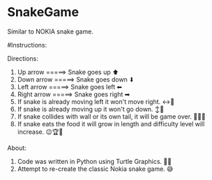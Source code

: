 # SnakeGame

Similar to NOKIA snake game.

#Instructions:

Directions:

1. Up arrow =====> Snake goes up  ⬆
2. Down arrow =====> Snake goes down  ⬇
3. Left arrow =====> Snake goes left  ⬅
4. Right arrow =====> Snake goes right  ➡
5. If snake is already moving left it won't move right.  ↔🚫
6. If snake is already moving up it won't go down. ↕🚫
7. If snake collides with wall or its own tail, it will be game over. 🤦‍♀️😢
8. If snake eats the food it will grow in length and difficulty level will increase. 😉🏆🥇


About:

1. Code was written in Python using Turtle Graphics. 🐍🐢
2. Attempt to re-create the classic Nokia snake game. 😅
